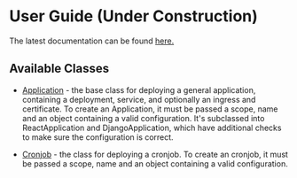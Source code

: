 # User Guide (Under Construction)

The latest documentation can be found [here.](https://pennlabs.github.io/kittyhawk/index.html)

## Available Classes

- [Application](lib/application.ts) - the base class for deploying a general application, containing a deployment, service, and optionally an ingress and certificate. To create an Application, it must be passed a scope, name and an object containing a valid configuration. It's subclassed into ReactApplication and DjangoApplication, which have additional checks to make sure the configuration is correct.

- [Cronjob](lib/cronjob.ts) - the class for deploying a cronjob. To create an cronjob, it must be passed a scope, name and an object containing a valid configuration. 